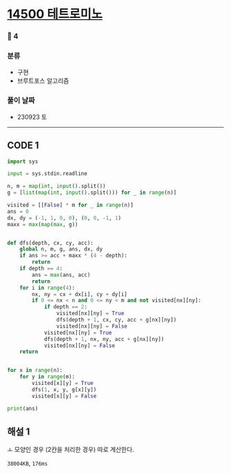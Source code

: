 # [14500 테트로미노](https://www.acmicpc.net/problem/14500)

### 🥇 4

### 분류

- 구현
- 브루트포스 알고리즘

### 풀이 날짜

- 230923 토

---

## CODE 1

```python
import sys

input = sys.stdin.readline

n, m = map(int, input().split())
g = [list(map(int, input().split())) for _ in range(n)]

visited = [[False] * m for _ in range(n)]
ans = 0
dx, dy = (-1, 1, 0, 0), (0, 0, -1, 1)
maxx = max(map(max, g))


def dfs(depth, cx, cy, acc):
    global n, m, g, ans, dx, dy
    if ans >= acc + maxx * (4 - depth):
        return
    if depth == 4:
        ans = max(ans, acc)
        return
    for i in range(4):
        nx, ny = cx + dx[i], cy + dy[i]
        if 0 <= nx < n and 0 <= ny < m and not visited[nx][ny]:
            if depth == 2:
                visited[nx][ny] = True
                dfs(depth + 1, cx, cy, acc + g[nx][ny])
                visited[nx][ny] = False
            visited[nx][ny] = True
            dfs(depth + 1, nx, ny, acc + g[nx][ny])
            visited[nx][ny] = False
    return


for x in range(n):
    for y in range(m):
        visited[x][y] = True
        dfs(1, x, y, g[x][y])
        visited[x][y] = False

print(ans)
```

## 해설 1

ㅗ 모양인 경우 (2칸을 처리한 경우) 따로 계산한다.

`38004KB`, `176ms`
